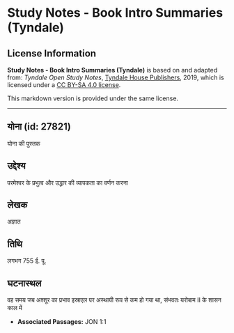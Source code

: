 # Study Notes - Book Intro Summaries (Tyndale)

## License Information

**Study Notes - Book Intro Summaries (Tyndale)** is based on and adapted from: _Tyndale Open Study Notes_, [Tyndale House Publishers](https://tyndaleopenresources.com/), 2019, which is licensed under a [CC BY-SA 4.0 license](https://creativecommons.org/licenses/by-sa/4.0/legalcode.en).

This markdown version is provided under the same license.



--------------------------------

## योना (id: 27821)

योना की पुस्तक

उद्देश्य
--------

परमेश्वर के प्रभुत्व और उद्धार की व्यापकता का वर्णन करना

लेखक
----

अज्ञात

तिथि
----

लगभग 755 ई. पू.

घटनास्थल
--------

वह समय जब अश्शूर का प्रभाव इस्राएल पर अस्थायी रूप से कम हो गया था, संभवतः यरोबाम II के शासन काल में

* **Associated Passages:** JON 1:1

